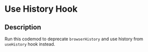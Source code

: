 # Use History Hook

## Description

Run this codemod to deprecate `browserHistory` and use history from `useHistory` hook instead.